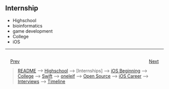 ## Internship
- Highschool
- 	bioinformatics 
- 	game development
- College
- 	iOS

***

<div style="padding: 16;">
	<div style="float: left">
		<a href="../README.md">Prev</a>
	</div>
	<div style="float: right">
		<a href="iOS-beginning.md">Next</a>
	</div>
</div>

> [README](../README.md) --> [Highschool](slides/highschool.md) --> [Internships] --> [iOS Beginning](slides/iOS-beginning.md) --> [College](slides/college.md) --> [Swift](slides/swift.md) --> [oneleif](slides/oneleif.md) --> [Open Source](slides/open-source.md) --> [iOS Career](slides/iOS-career.md) --> [Interviews](slides/interviews.md) --> [Timeline](slides/timeline.md)